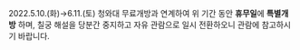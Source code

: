 2022.5.10.(화)→6.11.(토)
청와대 무료개방과 연계하여 위 기간 동안 **휴무일**에 **특별개방** 하며, 칠궁 해설을 당분간 중지하고 자유 관람으로 일시 전환하오니 관람에 참고하시기 바랍니다.